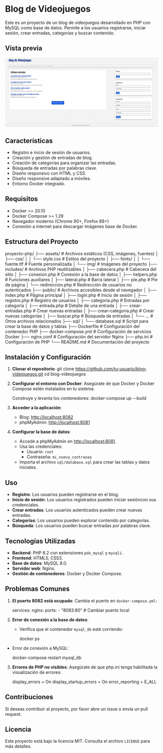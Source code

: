 # Blog de Videojuegos

Este es un proyecto de un blog de videojuegos desarrollado en PHP con MySQL como base de datos. Permite a los usuarios registrarse, iniciar sesión, crear entradas, categorías y buscar contenido.

## Vista previa

![Vista previa del Blog](assets/img/Screenshots.png)

## Características

- Registro e inicio de sesión de usuarios.
- Creación y gestión de entradas de blog.
- Creación de categorías para organizar las entradas.
- Búsqueda de entradas por palabras clave.
- Diseño responsivo con HTML y CSS.
- Diseño responsive adaptado a móviles.
- Entorno Docker integrado.

## Requisitos

- Docker >= 20.10
- Docker Compose >= 1.29
- Navegador moderno (Chrome 90+, Firefox 88+)
- Conexión a internet para descargar imágenes base de Docker.

## Estructura del Proyecto

proyecto-php/
├── assets/                # Archivos estáticos (CSS, imágenes, fuentes)
│   ├── css/
│   │   └── style.css      # Estilos del proyecto
│   ├── fonts/
│   │   └── fuente.ttf     # Fuente personalizada
│   └── img/               # Imágenes del proyecto
├── includes/              # Archivos PHP reutilizables
│   ├── cabecera.php       # Cabecera del sitio
│   ├── conexion.php       # Conexión a la base de datos
│   ├── helpers.php        # Funciones auxiliares
│   ├── lateral.php        # Barra lateral
│   ├── pie.php            # Pie de página
│   └── redireccion.php    # Redirección de usuarios no autenticados
├── public/                # Archivos accesibles desde el navegador
│   ├── index.php          # Página principal
│   ├── login.php          # Inicio de sesión
│   ├── registro.php       # Registro de usuarios
│   ├── categoria.php      # Entradas por categoría
│   ├── entrada.php        # Detalle de una entrada
│   ├── crear-entradas.php # Crear nuevas entradas
│   ├── crear-categoria.php # Crear nuevas categorías
│   ├── buscar.php         # Búsqueda de entradas
│   └── ...                # Otros archivos relacionados
├── sql/
│   └── database.sql       # Script para crear la base de datos y tablas
├── Dockerfile             # Configuración del contenedor PHP
├── docker-compose.yml     # Configuración de servicios Docker
├── nginx.conf             # Configuración del servidor Nginx
├── php.ini                # Configuración de PHP
└── README.md              # Documentación del proyecto


## Instalación y Configuración

1. **Clonar el repositorio**:
git clone https://github.com/tu-usuario/blog-videojuegos.git
cd blog-videojuegos

2. **Configurar el entorno con Docker**:
   Asegúrate de que Docker y Docker Compose estén instalados en tu sistema.

   Construye y levanta los contenedores:
   docker-compose up --build
   

3. **Acceder a la aplicación**:
   - Blog: [http://localhost:8082](http://localhost:8082)
   - phpMyAdmin: [http://localhost:8081](http://localhost:8081)

4. **Configurar la base de datos**:
   - Accede a phpMyAdmin en [http://localhost:8081](http://localhost:8081).
   - Usa las credenciales:
     - Usuario: `root`
     - Contraseña: `mi_nueva_contrasea`
   - Importa el archivo `sql/database.sql` para crear las tablas y datos iniciales.

## Uso

- **Registro**: Los usuarios pueden registrarse en el blog.
- **Inicio de sesión**: Los usuarios registrados pueden iniciar sesióncon sus credenciales.
- **Crear entradas**: Los usuarios autenticados pueden crear nuevas entradas.
- **Categorías**: Los usuarios pueden explorar contenido por categorías.
- **Búsqueda**: Los usuarios pueden buscar entradas por palabras clave.

## Tecnologías Utilizadas

- **Backend**: PHP 8.2 con extensiones `pdo_mysql` y `mysqli`.
- **Frontend**: HTML5, CSS3.
- **Base de datos**: MySQL 8.0.
- **Servidor web**: Nginx.
- **Gestión de contenedores**: Docker y Docker Compose.

## Problemas Comunes

1. **El puerto 8082 está ocupado**:
   Cambia el puerto en `docker-compose.yml`:

   services:
      nginx:
          ports:
          - "8083:80"  # Cambiar puerto local
 

2. **Error de conexión a la base de datos**:
   - Verifica que el contenedor `mysql_db` esté corriendo:
   
     docker ps
    
  - Error de conexión a MySQL:

    docker-compose restart mysql_db

3. **Errores de PHP no visibles**:
   Asegúrate de que php.ini tenga habilitada la visualización de errores:
   
   display_errors = On
   display_startup_errors = On
   error_reporting = E_ALL
   

## Contribuciones

Si deseas contribuir al proyecto, por favor abre un issue o envía un pull request.

## Licencia

Este proyecto está bajo la licencia MIT. Consulta el archivo `LICENSE` para más detalles.

